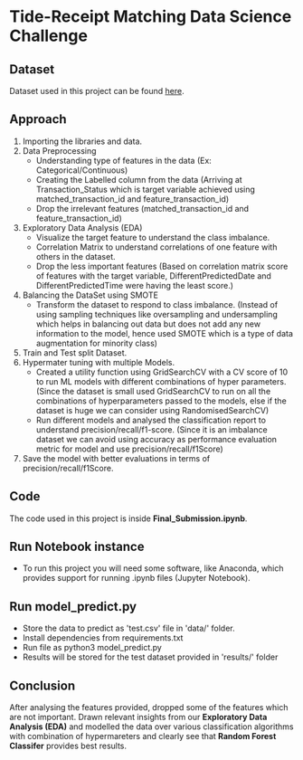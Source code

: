 # Tide-Receipt Matching Data Science Challenge

## Dataset

Dataset used in this project can be found [here](https://github.com/sandeepKondaveeti/Tide_Receipt_Matching-/blob/main/data/data_interview_test.csv).

## Approach

1. Importing the libraries and data.
2. Data Preprocessing
	- Understanding type of features in the data (Ex: Categorical/Continuous)
	- Creating the Labelled column from the data (Arriving at Transaction_Status which is target variable achieved using matched_transaction_id and 	             feature_transaction_id)
	- Drop the irrelevant features (matched_transaction_id and feature_transaction_id)
3. Exploratory Data Analysis (EDA)
	- Visualize the target feature to understand the class imbalance.
	- Correlation Matrix to understand correlations of one feature with others in the dataset.
	- Drop the less important features (Based on correlation matrix score of features with the target variable, DifferentPredictedDate and                               DifferentPredictedTime were having the least score.)
4. Balancing the DataSet using SMOTE
	- Transform the dataset to respond to class imbalance. (Instead of using sampling techniques like oversampling and undersampling which helps in balancing           out data but does not add any new information to the model, hence used SMOTE which is a type of data augmentation for minority class)
5. Train and Test split Dataset.
6. Hypermater tuning with multiple Models.
	- Created a utility function using GridSearchCV with a CV score of 10 to run ML models with different combinations of hyper parameters. (Since the dataset           is small used GridSearchCV to run on all the combinations of hyperparameters passed to the models, else if the dataset is huge we can consider using               RandomisedSearchCV)
	- Run different models and analysed the classification report to understand precision/recall/f1-score. (Since it is an imbalance dataset we can avoid using accuracy as performance evaluation metric for model and use precision/recall/f1Score)
7. Save the model with better evaluations in terms of precision/recall/f1Score.

## Code

The code used in this project is inside **Final_Submission.ipynb**.

## Run Notebook instance

- To run this project you will need some software, like Anaconda, which provides support for running .ipynb files (Jupyter Notebook).


## Run model_predict.py

- Store the data to predict as 'test.csv' file in 'data/' folder.
- Install dependencies from requirements.txt
- Run file as python3 model_predict.py 
- Results will be stored for the test dataset provided in 'results/' folder


## Conclusion

After analysing the features provided, dropped some of the features which are not important. Drawn relevant insights from our **Exploratory Data Analysis (EDA)** and modelled the data over various classification algorithms with combination of hypermareters and clearly see that **Random Forest Classifer** provides best results.
